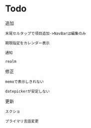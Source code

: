 # Todo

追加

    末尾セルタップで項目追加->NavBarは編集のみ

    期限指定をカレンダー表示

    通知

    realm
    
修正

    memoで表示しきれない
    
    datepickerが安定しない

更新

    スクショ
    
    プライマリ言語変更
